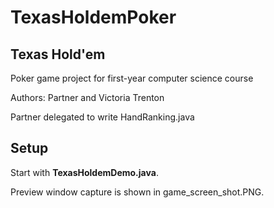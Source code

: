 # TexasHoldemPoker

## Texas Hold'em

Poker game project for first-year computer science course

Authors: Partner and Victoria Trenton

Partner delegated to write HandRanking.java

## Setup

Start with **TexasHoldemDemo.java**.

Preview window capture is shown in game_screen_shot.PNG.

